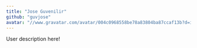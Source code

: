 ```yaml
---
title: "Jose Guvenilir"
github: "guvjose"
avatar: "//www.gravatar.com/avatar/004c0968558be78a83804ba87ccaf13b?d=identicon"
---
```


User description here!
